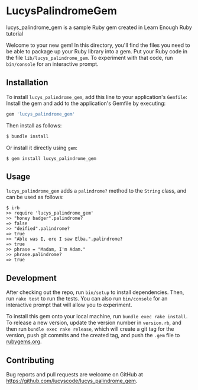 # LucysPalindromeGem

lucys_palindrome_gem is a sample Ruby gem created in Learn Enough Ruby tutorial

Welcome to your new gem! In this directory, you'll find the files you need to be able to package up your Ruby library into a gem. Put your Ruby code in the file `lib/lucys_palindrome_gem`. To experiment with that code, run `bin/console` for an interactive prompt.

## Installation

To install `lucys_palindrome_gem`, add this line to your application's `Gemfile`:
Install the gem and add to the application's Gemfile by executing:

```bash
gem 'lucys_palindrome_gem'
```

Then install as follows:

```bash
$ bundle install 
```

Or install it directly using `gem`:

```
$ gem install lucys_palindrome_gem
```

## Usage

`lucys_palindrome_gem` adds a `palindrome?` method to the `String` class, and can be used as follows:

```
$ irb
>> require 'lucys_palindrome_gem'
>> "honey badger".palindrome?
=> false
>> "deified".palindrome?
=> true
>> "Able was I, ere I saw Elba.".palindrome?
=> true
>> phrase = "Madam, I'm Adam."
>> phrase.palindrome?
=> true
```

## Development

After checking out the repo, run `bin/setup` to install dependencies. Then, run `rake test` to run the tests. You can also run `bin/console` for an interactive prompt that will allow you to experiment.

To install this gem onto your local machine, run `bundle exec rake install`. To release a new version, update the version number in `version.rb`, and then run `bundle exec rake release`, which will create a git tag for the version, push git commits and the created tag, and push the `.gem` file to [rubygems.org](https://rubygems.org).

## Contributing

Bug reports and pull requests are welcome on GitHub at https://github.com/lucyscode/lucys_palindrome_gem.
